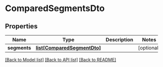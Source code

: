# ComparedSegmentsDto

## Properties
Name | Type | Description | Notes
------------ | ------------- | ------------- | -------------
**segments** | [**list[ComparedSegmentDto]**](ComparedSegmentDto.md) |  | [optional] 

[[Back to Model list]](../README.md#documentation-for-models) [[Back to API list]](../README.md#documentation-for-api-endpoints) [[Back to README]](../README.md)



